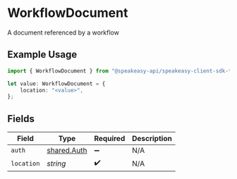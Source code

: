# WorkflowDocument

A document referenced by a workflow

## Example Usage

```typescript
import { WorkflowDocument } from "@speakeasy-api/speakeasy-client-sdk-typescript/sdk/models/shared";

let value: WorkflowDocument = {
    location: "<value>",
};
```

## Fields

| Field                                             | Type                                              | Required                                          | Description                                       |
| ------------------------------------------------- | ------------------------------------------------- | ------------------------------------------------- | ------------------------------------------------- |
| `auth`                                            | [shared.Auth](../../../sdk/models/shared/auth.md) | :heavy_minus_sign:                                | N/A                                               |
| `location`                                        | *string*                                          | :heavy_check_mark:                                | N/A                                               |